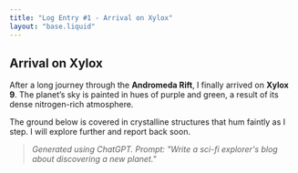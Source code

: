 ```yaml
---
title: "Log Entry #1 - Arrival on Xylox"
layout: "base.liquid"
---
```


## Arrival on Xylox

After a long journey through the **Andromeda Rift**, I finally arrived on **Xylox 9**. The planet’s sky is painted in hues of purple and green, a result of its dense nitrogen-rich atmosphere.

The ground below is covered in crystalline structures that hum faintly as I step. I will explore further and report back soon.

> *Generated using ChatGPT. Prompt: "Write a sci-fi explorer's blog about discovering a new planet."*
